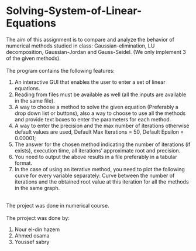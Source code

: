 # Solving-System-of-Linear-Equations
The aim of this assignment is to compare and analyze the behavior of numerical methods studied in class: Gaussian-elimination, LU decomposition, Gaussian-Jordan and Gauss-Seidel. (We only implement 3 of the given methods).</br></br>
The program contains the following features:
1. An interactive GUI that enables the user to enter a set of linear equations.
2. Reading from files must be available as well (all the inputs are available in the same file).
3. A way to choose a method to solve the given equation (Preferably a drop down list or buttons), also a way to choose to use all the methods and provide text boxes to enter the parameters for each method.
4. A way to enter the precision and the max number of iterations otherwise default values are used, Default Max Iterations = 50, Default Epsilon = 0.00001;
5. The answer for the chosen method indicating the number of iterations (if exists), execution time, all iterations’ approximate root and precision.
6. You need to output the above results in a file preferably in a tabular format.
7. In the case of using an iterative method, you need to plot the following curve for every variable separately: Curve between the number of iterations and the obtained root value at this iteration for all the methods in the same graph.</br></br>

The project was done in numerical course.</br></br>
The prroject was done by:
1) Nour el-din hazem
2) Ahmed osama
3) Youssef sabry
